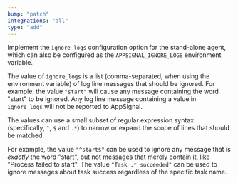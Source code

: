 ```yaml
---
bump: "patch"
integrations: "all"
type: "add"
---
```


Implement the `ignore_logs` configuration option for the stand-alone agent, which can also be configured as the `APPSIGNAL_IGNORE_LOGS` environment variable.

The value of `ignore_logs` is a list (comma-separated, when using the environment variable) of log line messages that should be ignored. For example, the value `"start"` will cause any message containing the word "start" to be ignored. Any log line message containing a value in `ignore_logs` will not be reported to AppSignal.

The values can use a small subset of regular expression syntax (specifically, `^`, `$` and `.*`) to narrow or expand the scope of lines that should be matched.

For example, the value `"^start$"` can be used to ignore any message that is _exactly_ the word "start", but not messages that merely contain it, like "Process failed to start". The value `"Task .* succeeded"` can be used to ignore messages about task success regardless of the specific task name.

